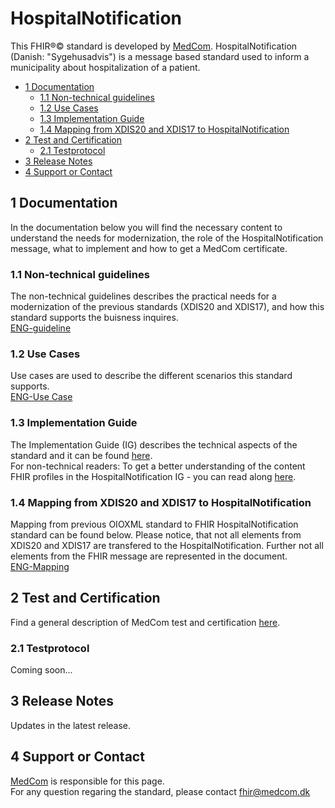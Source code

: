# HospitalNotification

This FHIR&reg;&copy; standard is developed by [MedCom](https://www.medcom.dk/). HospitalNotification (Danish: "Sygehusadvis") is a message based standard used to inform a municipality about hospitalization of a patient.

  * [1 Documentation](#1-documentation)
    + [1.1 Non-technical guidelines](#11-non-technical-guidelines)
    + [1.2 Use Cases](#12-use-cases)
    + [1.3 Implementation Guide](#13-implementation-guide)
    + [1.4 Mapping from XDIS20 and XDIS17 to HospitalNotification](#14-mapping-from-xdis20-and-xdis17-to-hospitalnotification)
  * [2 Test and Certification](#2-test-and-certification)
    + [2.1 Testprotocol](#21-testprotocol)
  * [3 Release Notes](#3-release-notes)
  * [4 Support or Contact](#4-support-or-contact)

## 1 Documentation 
In the documentation below you will find the necessary content to understand the needs for modernization, the role of the HospitalNotification message, what to implement and how to get a MedCom certificate. 

### 1.1 Non-technical guidelines 
The non-technical guidelines describes the practical needs for a modernization of the previous standards (XDIS20 and XDIS17), and how this standard supports the buisness inquires. <br> 
[ENG-guideline](/documentation/NonTechnicalGuidelines_1.0.1.md)

### 1.2 Use Cases
Use cases are used to describe the different scenarios this standard supports. <br> 
[ENG-Use Case](/documentation/UseCase_Eng.md)

### 1.3 Implementation Guide
The Implementation Guide (IG) describes the technical aspects of the standard and it can be found [here](https://build.fhir.org/ig/hl7dk/dk-medcom-hospitalnotification/). <br> 
For non-technical readers: To get a better understanding of the content FHIR profiles in the HospitalNotification IG - you can read along [here](documentation/HospitalNotification.md). 

### 1.4 Mapping from XDIS20 and XDIS17 to HospitalNotification
Mapping from previous OIOXML standard to FHIR HospitalNotification standard can be found below. Please notice, that not all elements from XDIS20 and XDIS17 are transfered to the HospitalNotification. Further not all elements from the FHIR message are represented in the document. <br> 
[ENG-Mapping](/documentation/Map_between_OIOXML_and_FHIR_HospitalNotificationMessages-21-12-22.pdf)

## 2 Test and Certification
Find a general description of MedCom test and certification [here](https://tmsmedcom.github.io/GitHubPagesTest/#test-and-certification). 

### 2.1 Testprotocol
Coming soon... 

## 3 Release Notes

Updates in the latest release. 

## 4 Support or Contact

[MedCom](https://www.medcom.dk/) is responsible for this page.  
For any question regaring the standard, please contact <fhir@medcom.dk>